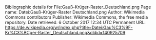 Bibliographic details for File:Gauß-Krüger-Raster_Deutschland.png
Page name: Datei:Gauß-Krüger-Raster Deutschland.png
Author: Wikimedia Commons contributors
Publisher: Wikimedia Commons, the free media repository.
Date retrieved:
6 October 2017 12:34 UTC
Permanent URL: https://de.wikipedia.org/w/index.php?title=Datei:Gau%C3%9F-Kr%C3%BCger-Raster_Deutschland.png&oldid=140925709
